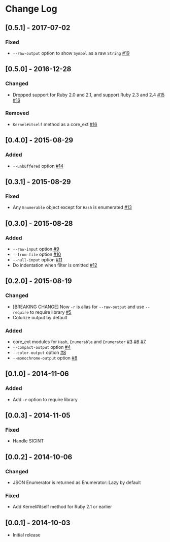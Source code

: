 # Change Log

## [0.5.1] - 2017-07-02

### Fixed

* `--raw-output` option to show `Symbol` as a raw `String` [#19](https://github.com/yuya-takeyama/jr/pull/19)

## [0.5.0] - 2016-12-28

### Changed

* Dropped support for Ruby 2.0 and 2.1, and support Ruby 2.3 and 2.4 [#15](https://github.com/yuya-takeyama/jr/pull/15) [#16](https://github.com/yuya-takeyama/jr/pull/16)

### Removed

* `Kernel#itself` method as a core\_ext [#16](https://github.com/yuya-takeyama/jr/pull/16)

## [0.4.0] - 2015-08-29

### Added

* `--unbuffered` option [#14](https://github.com/yuya-takeyama/jr/pull/14)

## [0.3.1] - 2015-08-29

### Fixed

* Any `Enumerable` object except for `Hash` is enumerated [#13](https://github.com/yuya-takeyama/jr/pull/13)

## [0.3.0] - 2015-08-28

### Added

* `--raw-input` option [#9](https://github.com/yuya-takeyama/jr/pull/9)
* `--from-file` option [#10](https://github.com/yuya-takeyama/jr/pull/10)
* `--null-input` option [#11](https://github.com/yuya-takeyama/jr/pull/11)
* Do indentation when filter is omitted [#12](https://github.com/yuya-takeyama/jr/pull/12)

## [0.2.0] - 2015-08-19

### Changed

* [BREAKING CHANGE] Now `-r` is alias for `--raw-output` and use `--require` to require library [#5](https://github.com/yuya-takeyama/jr/pull/5)
* Colorize output by default

### Added

* core\_ext modules for `Hash`, `Enumerable` and `Enumerator` [#3](https://github.com/yuya-takeyama/jr/pull/3) [#6](https://github.com/yuya-takeyama/jr/pull/6) [#7](https://github.com/yuya-takeyama/jr/pull/7)
* `--compact-output` option [#4](https://github.com/yuya-takeyama/jr/pull/4)
* `--color-output` option [#8](https://github.com/yuya-takeyama/jr/pull/8)
* `--monochrome-output` option [#8](https://github.com/yuya-takeyama/jr/pull/8)

## [0.1.0] - 2014-11-06

### Added

* Add `-r` option to require library

## [0.0.3] - 2014-11-05

### Fixed

* Handle SIGINT

## [0.0.2] - 2014-10-06

### Changed

* JSON Enumerator is returned as Enumerator::Lazy by default

### Fixed

* Add Kernel#itself method for Ruby 2.1 or earlier

## [0.0.1] - 2014-10-03

* Initial release
